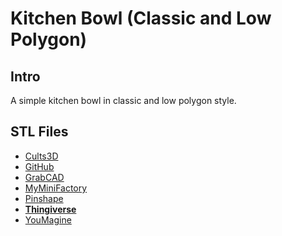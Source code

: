 # Kitchen Bowl (Classic and Low Polygon)

## Intro

A simple kitchen bowl in classic and low polygon style.

## STL Files

 - [Cults3D](https://cults3d.com/en/3d-model/home/kitchen-bowl-classic-and-low-polygon)
 - [GitHub](https://github.com/jgphilpott/polymorph/tree/master/app/things/household/kitchen/bowl/stl)
 - [GrabCAD](https://grabcad.com/library/kitchen-bowl-classic-and-low-polygon-1)
 - [MyMiniFactory](https://www.myminifactory.com/object/3d-print-kitchen-bowl-classic-and-low-polygon-229314)
 - [Pinshape](https://pinshape.com/items/111137-3d-printed-kitchen-bowl-classic-and-low-polygon)
 - **[Thingiverse](https://www.thingiverse.com/thing:5415237)**
 - [YouMagine](https://www.youmagine.com/designs/kitchen-bowl-classic-and-low-polygon)